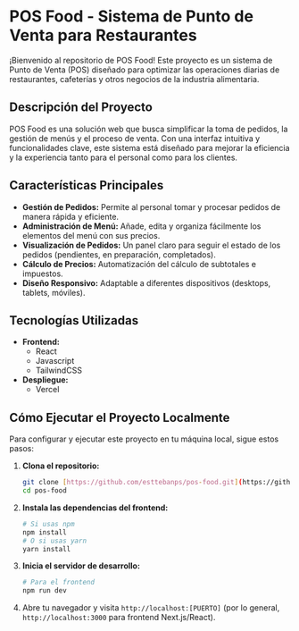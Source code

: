 # POS Food - Sistema de Punto de Venta para Restaurantes

¡Bienvenido al repositorio de POS Food! Este proyecto es un sistema de Punto de Venta (POS) diseñado para optimizar las operaciones diarias de restaurantes, cafeterías y otros negocios de la industria alimentaria.

## Descripción del Proyecto

POS Food es una solución web que busca simplificar la toma de pedidos, la gestión de menús y el proceso de venta. Con una interfaz intuitiva y funcionalidades clave, este sistema está diseñado para mejorar la eficiencia y la experiencia tanto para el personal como para los clientes.

## Características Principales

* **Gestión de Pedidos:** Permite al personal tomar y procesar pedidos de manera rápida y eficiente.
* **Administración de Menú:** Añade, edita y organiza fácilmente los elementos del menú con sus precios.
* **Visualización de Pedidos:** Un panel claro para seguir el estado de los pedidos (pendientes, en preparación, completados).
* **Cálculo de Precios:** Automatización del cálculo de subtotales e impuestos.
* **Diseño Responsivo:** Adaptable a diferentes dispositivos (desktops, tablets, móviles).

## Tecnologías Utilizadas

* **Frontend:**
    * React
    * Javascript
    * TailwindCSS
* **Despliegue:**
    * Vercel

## Cómo Ejecutar el Proyecto Localmente

Para configurar y ejecutar este proyecto en tu máquina local, sigue estos pasos:

1.  **Clona el repositorio:**
    ```bash
    git clone [https://github.com/esttebanps/pos-food.git](https://github.com/esttebanps/pos-food.git)
    cd pos-food
    ```

2.  **Instala las dependencias del frontend:**
    ```bash
    # Si usas npm
    npm install
    # O si usas yarn
    yarn install
    ```

3.  **Inicia el servidor de desarrollo:**
    ```bash
    # Para el frontend
    npm run dev
    ```

4.  Abre tu navegador y visita `http://localhost:[PUERTO]` (por lo general, `http://localhost:3000` para frontend Next.js/React).
